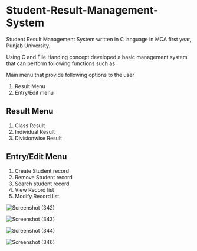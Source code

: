 # Student-Result-Management-System
Student Result Management System written in C language in MCA first year, Punjab University.

Using C and File Handing concept developed a basic management system that can perform following functions such as 

Main menu that provide following options to the user
1. Result Menu
2. Entry/Edit menu

## Result Menu 
1. Class Result
2. Individual Result
3. Divisionwise Result

## Entry/Edit Menu
1. Create Student record
2. Remove Student record
3. Search student record
4. View Record list
5. Modify Record list

![Screenshot (342)](https://user-images.githubusercontent.com/62142963/82190456-aaa8c300-990e-11ea-91f0-eade17f757d1.png)

![Screenshot (343)](https://user-images.githubusercontent.com/62142963/82190766-2dca1900-990f-11ea-8197-117f37a1a7e1.png)

![Screenshot (344)](https://user-images.githubusercontent.com/62142963/82190894-5a7e3080-990f-11ea-8889-b7922f88c55c.png)

![Screenshot (346)](https://user-images.githubusercontent.com/62142963/82190910-60741180-990f-11ea-835d-1f30c81d6fe7.png)

